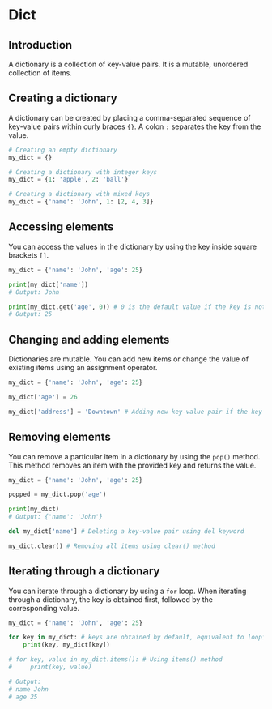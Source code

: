 # Dict

## Introduction

A dictionary is a collection of key-value pairs. It is a mutable, unordered collection of items.

## Creating a dictionary

A dictionary can be created by placing a comma-separated sequence of key-value pairs within curly braces `{}`. A colon `:` separates the key from the value.

```python
# Creating an empty dictionary
my_dict = {}
```

```python
# Creating a dictionary with integer keys
my_dict = {1: 'apple', 2: 'ball'}
```

```python
# Creating a dictionary with mixed keys
my_dict = {'name': 'John', 1: [2, 4, 3]}
```

## Accessing elements

You can access the values in the dictionary by using the key inside square brackets `[]`.

```python
my_dict = {'name': 'John', 'age': 25}
```

```python
print(my_dict['name'])
# Output: John
```

```python
print(my_dict.get('age', 0)) # 0 is the default value if the key is not found
# Output: 25
```

## Changing and adding elements

Dictionaries are mutable. You can add new items or change the value of existing items using an assignment operator.

```python
my_dict = {'name': 'John', 'age': 25}
```

```python
my_dict['age'] = 26
```

```python
my_dict['address'] = 'Downtown' # Adding new key-value pair if the key does not exist
```

## Removing elements

You can remove a particular item in a dictionary by using the `pop()` method. This method removes an item with the provided key and returns the value.

```python
my_dict = {'name': 'John', 'age': 25}
```

```python
popped = my_dict.pop('age')
```

```python
print(my_dict)
# Output: {'name': 'John'}
```

```python
del my_dict['name'] # Deleting a key-value pair using del keyword
```

```python
my_dict.clear() # Removing all items using clear() method
```

## Iterating through a dictionary

You can iterate through a dictionary by using a `for` loop. When iterating through a dictionary, the key is obtained first, followed by the corresponding value.

```python
my_dict = {'name': 'John', 'age': 25}
```

```python
for key in my_dict: # keys are obtained by default, equivalent to looping through my_dict.keys()
    print(key, my_dict[key])

# for key, value in my_dict.items(): # Using items() method
#     print(key, value)
```

```python
# Output:
# name John
# age 25
```